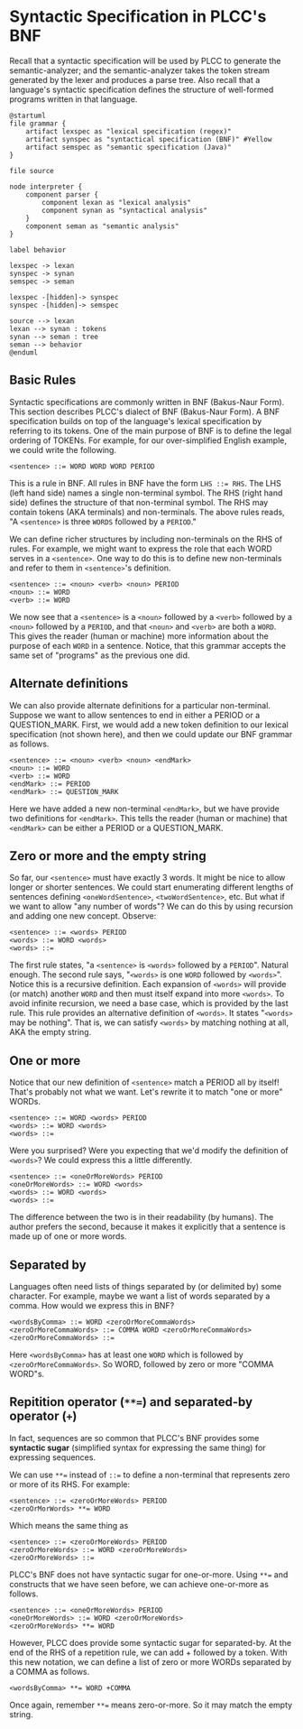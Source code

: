 # Syntactic Specification in PLCC's BNF

Recall that a syntactic specification will be used by PLCC to generate
the semantic-analyzer; and the semantic-analyzer takes the token stream
generated by the lexer and produces a parse tree. Also recall that a
language's syntactic specification defines the structure of well-formed
programs written in that language.

```plantuml
@startuml
file grammar {
    artifact lexspec as "lexical specification (regex)"
    artifact synspec as "syntactical specification (BNF)" #Yellow
    artifact semspec as "semantic specification (Java)"
}

file source

node interpreter {
    component parser {
        component lexan as "lexical analysis"
        component synan as "syntactical analysis"
    }
    component seman as "semantic analysis"
}

label behavior

lexspec -> lexan
synspec -> synan
semspec -> seman

lexspec -[hidden]-> synspec
synspec -[hidden]-> semspec

source --> lexan
lexan --> synan : tokens
synan --> seman : tree
seman --> behavior
@enduml
```


## Basic Rules

Syntactic specifications are commonly written in BNF (Bakus-Naur Form).
This section describes PLCC's dialect of BNF (Bakus-Naur Form). A BNF
specification builds on top of the language's lexical specification by
referring to its tokens. One of the main purpose of BNF is to define the
legal ordering of TOKENs. For example, for our over-simplified English
example, we could write the following.

```
<sentence> ::= WORD WORD WORD PERIOD
```

This is a rule in BNF. All rules in BNF have the form `LHS ::= RHS`. The
LHS (left hand side) names a single non-terminal symbol. The RHS (right hand
side) defines the structure of that non-terminal symbol. The RHS may contain
tokens (AKA terminals) and non-terminals. The above rules reads,
"A `<sentence>` is three `WORDS` followed by a `PERIOD`."

We can define richer structures by including non-terminals on the RHS of
rules. For example, we might want to express the role that each WORD serves
in a `<sentence>`. One way to do this is to define new non-terminals and
refer to them in `<sentence>`'s definition.

```
<sentence> ::= <noun> <verb> <noun> PERIOD
<noun> ::= WORD
<verb> ::= WORD
```

We now see that a `<sentence>` is a `<noun>` followed by a `<verb>` followed
by a `<noun>` followed by a `PERIOD`, and that `<noun>` and `<verb>` are
both a `WORD`. This gives the reader (human or machine) more information
about the purpose of each `WORD` in a sentence. Notice, that this grammar
accepts the same set of "programs" as the previous one did.

## Alternate definitions

We can also provide alternate definitions for a particular non-terminal.
Suppose we want to allow sentences to end in either a PERIOD or a
QUESTION_MARK. First, we would add a new token definition to our lexical
specification (not shown here), and then we could update our BNF grammar
as follows.

```
<sentence> ::= <noun> <verb> <noun> <endMark>
<noun> ::= WORD
<verb> ::= WORD
<endMark> ::= PERIOD
<endMark> ::= QUESTION_MARK
```

Here we have added a new non-terminal `<endMark>`, but we have provide
two definitions for `<endMark>`. This tells the reader (human or machine)
that `<endMark>` can be either a PERIOD or a QUESTION_MARK.

## Zero or more and the empty string

So far, our `<sentence>` must have exactly 3 words. It might be nice
to allow longer or shorter sentences. We could start enumerating different
lengths of sentences defining `<oneWordSentence>`,  `<twoWordSentence>`,
etc. But what if we want to allow "any number of words"? We can do this
by using recursion and adding one new concept. Observe:

```
<sentence> ::= <words> PERIOD
<words> ::= WORD <words>
<words> ::=
```

The first rule states, "a `<sentence>` is `<words>` followed by a `PERIOD`".
Natural enough. The second rule says, "`<words>` is one `WORD` followed by
`<words>`". Notice this is a recursive definition. Each expansion of `<words>`
will provide (or match) another `WORD` and then must itself expand into more
`<words>`. To avoid infinite recursion, we need a base case, which is provided
by the last rule. This rule provides an alternative definition of `<words>`.
It states "`<words>` may be nothing". That is, we can satisfy `<words>` by
matching nothing at all, AKA the empty string.

## One or more

Notice that our new definition of `<sentence>` match a PERIOD all by itself!
That's probably not what we want. Let's rewrite it to match "one or more" WORDs.

```
<sentence> ::= WORD <words> PERIOD
<words> ::= WORD <words>
<words> ::=
```

Were you surprised? Were you expecting that we'd modify the definition of
`<words>`? We could express this a little differently.

```
<sentence> ::= <oneOrMoreWords> PERIOD
<oneOrMoreWords> ::= WORD <words>
<words> ::= WORD <words>
<words> ::=
```

The difference between the two is in their readability (by humans).
The author prefers the second, because it makes it explicitly that a sentence
is made up of one or more words.

## Separated by

Languages often need lists of things separated by (or delimited by) some
character. For example, maybe we want a list of words separated by a
comma. How would we express this in BNF?

```
<wordsByComma> ::= WORD <zeroOrMoreCommaWords>
<zeroOrMoreCommaWords> ::= COMMA WORD <zeroOrMoreCommaWords>
<zeroOrMoreCommaWords> ::=
```

Here `<wordsByComma>` has at least one `WORD` which is followed by
`<zeroOrMoreCommaWords>`. So WORD, followed by zero or more "COMMA WORD"s.

## Repitition operator (`**=`) and separated-by operator (`+`)

In fact, sequences are so common that PLCC's BNF provides some
**syntactic sugar** (simplified syntax for expressing the same thing)
for expressing sequences.

We can use `**=` instead of `::=` to define a non-terminal that represents
zero or more of its RHS. For example:

```
<sentence> ::= <zeroOrMoreWords> PERIOD
<zeroOrMorWords> **= WORD
```

Which means the same thing as

```
<sentence> ::= <zeroOrMoreWords> PERIOD
<zeroOrMoreWords> ::= WORD <zeroOrMoreWords>
<zeroOrMoreWords> ::=
```

PLCC's BNF does not have syntactic sugar for one-or-more.
Using `**=` and constructs that we have seen before, we can achieve
one-or-more as follows.

```
<sentence> ::= <oneOrMoreWords> PERIOD
<oneOrMoreWords> ::= WORD <zeroOrMoreWords>
<zeroOrMoreWords> **= WORD
```

However, PLCC does provide some syntactic sugar for separated-by. At
the end of the RHS of a repetition rule, we can add + followed by a token.
With this new notation, we can define a list of zero or more WORDs separated
by a COMMA as follows.

```
<wordsByComma> **= WORD +COMMA
```

Once again, remember `**=` means zero-or-more. So it may match the empty
string.
